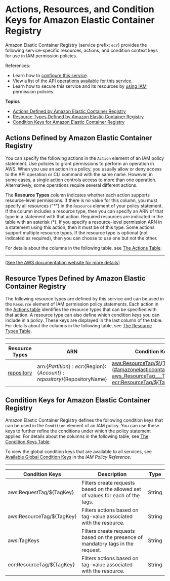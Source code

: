 # Actions, Resources, and Condition Keys for Amazon Elastic Container Registry<a name="list_amazonelasticcontainerregistry"></a>

Amazon Elastic Container Registry \(service prefix: `ecr`\) provides the following service\-specific resources, actions, and condition context keys for use in IAM permission policies\.

References:
+ Learn how to [configure this service](https://docs.aws.amazon.com/AmazonECR/latest/userguide/)\.
+ View a list of the [API operations available for this service](https://docs.aws.amazon.com/AmazonECR/latest/APIReference/)\.
+ Learn how to secure this service and its resources by [using IAM](https://docs.aws.amazon.com/AmazonECR/latest/userguide/ECR_IAM_policies.html) permission policies\.

**Topics**
+ [Actions Defined by Amazon Elastic Container Registry](#amazonelasticcontainerregistry-actions-as-permissions)
+ [Resource Types Defined by Amazon Elastic Container Registry](#amazonelasticcontainerregistry-resources-for-iam-policies)
+ [Condition Keys for Amazon Elastic Container Registry](#amazonelasticcontainerregistry-policy-keys)

## Actions Defined by Amazon Elastic Container Registry<a name="amazonelasticcontainerregistry-actions-as-permissions"></a>

You can specify the following actions in the `Action` element of an IAM policy statement\. Use policies to grant permissions to perform an operation in AWS\. When you use an action in a policy, you usually allow or deny access to the API operation or CLI command with the same name\. However, in some cases, a single action controls access to more than one operation\. Alternatively, some operations require several different actions\.

The **Resource Types** column indicates whether each action supports resource\-level permissions\. If there is no value for this column, you must specify all resources \("\*"\) in the `Resource` element of your policy statement\. If the column includes a resource type, then you can specify an ARN of that type in a statement with that action\. Required resources are indicated in the table with an asterisk \(\*\)\. If you specify a resource\-level permission ARN in a statement using this action, then it must be of this type\. Some actions support multiple resource types\. If the resource type is optional \(not indicated as required\), then you can choose to use one but not the other\.

For details about the columns in the following table, see [The Actions Table](reference_policies_actions-resources-contextkeys.md#actions_table)\.


****  
[\[See the AWS documentation website for more details\]](http://docs.aws.amazon.com/IAM/latest/UserGuide/list_amazonelasticcontainerregistry.html)

## Resource Types Defined by Amazon Elastic Container Registry<a name="amazonelasticcontainerregistry-resources-for-iam-policies"></a>

The following resource types are defined by this service and can be used in the `Resource` element of IAM permission policy statements\. Each action in the [Actions table](#amazonelasticcontainerregistry-actions-as-permissions) identifies the resource types that can be specified with that action\. A resource type can also define which condition keys you can include in a policy\. These keys are displayed in the last column of the table\. For details about the columns in the following table, see [The Resource Types Table](reference_policies_actions-resources-contextkeys.md#resources_table)\.


****  

| Resource Types | ARN | Condition Keys | 
| --- | --- | --- | 
|   [ repository ](https://docs.aws.amazon.com/AmazonECR/latest/userguide/iam-policy-structure.html#ECR_ARN_Format)  |  arn:$\{Partition\}:ecr:$\{Region\}:$\{Account\}:repository/$\{RepositoryName\}  |   [ aws:ResourceTag/$\{TagKey\} ](#amazonelasticcontainerregistry-aws_ResourceTag___TagKey_)   [ ecr:ResourceTag/$\{TagKey\} ](#amazonelasticcontainerregistry-ecr_ResourceTag___TagKey_)   | 

## Condition Keys for Amazon Elastic Container Registry<a name="amazonelasticcontainerregistry-policy-keys"></a>

Amazon Elastic Container Registry defines the following condition keys that can be used in the `Condition` element of an IAM policy\. You can use these keys to further refine the conditions under which the policy statement applies\. For details about the columns in the following table, see [The Condition Keys Table](reference_policies_actions-resources-contextkeys.md#context_keys_table)\.

To view the global condition keys that are available to all services, see [Available Global Condition Keys](reference_policies_condition-keys.html#AvailableKeys) in the *IAM Policy Reference*\.


****  

| Condition Keys | Description | Type | 
| --- | --- | --- | 
|   aws:RequestTag/$\{TagKey\}  | Filters create requests based on the allowed set of values for each of the tags\. | String | 
|   aws:ResourceTag/$\{TagKey\}  | Filters actions based on tag\-value associated with the resource\. | String | 
|   aws:TagKeys  | Filters create requests based on the presence of mandatory tags in the request\. | String | 
|   ecr:ResourceTag/$\{TagKey\}  | Filters actions based on tag\-value associated with the resource\. | String | 